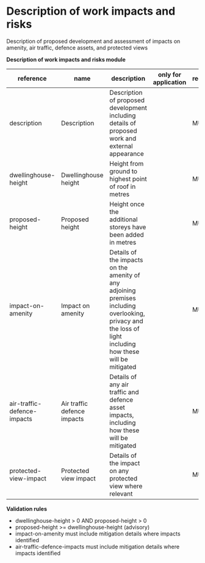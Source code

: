 # Description of work impacts and risks

Description of proposed development and assessment of impacts on
amenity, air traffic, defence assets, and protected views


**Description of work impacts and risks module**

| reference | name | description | only for application | requirement | notes |
| --- | --- | --- | --- | --- | --- |
| description | Description | Description of proposed development including details of proposed work and external appearance |  | MUST |  |
| dwellinghouse-height | Dwellinghouse height | Height from ground to highest point of roof in metres |  | MUST |  |
| proposed-height | Proposed height | Height once the additional storeys have been added in metres |  | MUST |  |
| impact-on-amenity | Impact on amenity | Details of the impacts on the amenity of any adjoining premises including overlooking, privacy and the loss of light including how these will be mitigated |  | MUST |  |
| air-traffic-defence-impacts | Air traffic defence impacts | Details of any air traffic and defence asset impacts, including how these will be mitigated |  | MUST |  |
| protected-view-impact | Protected view impact | Details of the impact on any protected view where relevant |  | MUST |  |

**Validation rules**

- dwellinghouse-height > 0 AND proposed-height > 0
- proposed-height >= dwellinghouse-height (advisory)
- impact-on-amenity must include mitigation details where impacts identified
- air-traffic-defence-impacts must include mitigation details where impacts identified